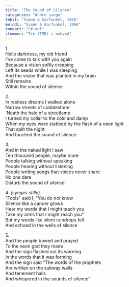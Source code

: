 ```yaml
---
title: "The Sound of Silence"
categories: "Andre sange"
tekst: "Simon & Garfunkel, 1966"
melodi: "Simon & Garfunkel, 1966"
toneart: "C#-mol"
stemmer: "Tre (TMB) i omkvæd"
---
```


1\.\
Hello darkness, my old friend\
I've come to talk with you again\
Because a vision softly creeping\
Left its seeds while I was sleeping\
And the vision that was planted in my brain\
Still remains\
Within the sound of silence

2\.\
In restless dreams I walked alone\
Narrow streets of cobblestone\
'Neath the halo of a streetlamp\
I turned my collar to the cold and damp\
When my eyes were stabbed by the flash of a neon light\
That split the night\
And touched the sound of silence

3\.\
And in the naked light I saw\
Ten thousand people, maybe more\
People talking without speaking\
People hearing without listening\
People writing songs that voices never share\
No one dare\
Disturb the sound of silence

4\. *(synges stille)*\
"Fools" said I, "You do not know\
Silence like a cancer grows\
Hear my words that I might teach you\
Take my arms that I might reach you"\
But my words like silent raindrops fell\
And echoed in the wells of silence

5\.\
And the people bowed and prayed\
To the neon god they made\
And the sign flashed out its warning\
In the words that it was forming\
And the sign said "The words of the prophets\
Are written on the subway walls\
And tenement halls\
And whispered in the sounds of silence"